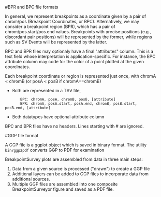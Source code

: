 #BPR and BPC file formats

In general, we represent breakpoints as a coordinate given by a pair of
chrom/pos (Breakpoint Coordinates, or BPC).  Alternatively, we may consider a
breakpoint region (BPR), which has a pair of chrom/pos.start/pos.end values.
Breakpoints with precise positions (e.g., discordant pair positions) will be
represented by the former, while regions such as SV Events will be represented
by the latter.

BPC and BPR files may optionaly have a final "attributes" column.  This is a
text field whose interpretation is application-specific. For instance, the BPC
attribute column may code for the color of a point plotted at the given
coordinates.

Each breakpoint coordinate or region is represented just once, with chromA <
chromB (or posA < posB if chromA==chromB)
* Both are represented in a TSV file,
```
       BPC: chromA, posA, chromB, posB, [attribute]
       BPR: chromA, posA.start, posA.end, chromB, posB.start, posB.end, [attribute]
```
* Both datatypes have optional attribute column

BPC and BPR files have no headers.  Lines starting with # are ignored.

#GGP file format

A GGP file is a ggplot object which is saved in binary format.  The utility
`bin/ggp2pdf` converts GGP to PDF for examination

BreakpointSurvey plots are assembled from data in three main steps:

1. Data from a given source is processed ("drawn") to create a GGP file
2. Additional layers can be added to GGP files to incorporate data from additional sources.
3. Multiple GGP files are assembled into one composite BreakpointSurveyor figure and saved as a PDF file.

